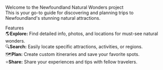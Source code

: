 Welcome to the Newfoundland Natural Wonders project
<br>
This is your go-to guide for discovering and planning trips to Newfoundland's stunning natural attractions.

Features
<br>
🌎**Explore:** Find detailed info, photos, and locations for must-see natural wonders.
<br>
🔍**Search:** Easily locate specific attractions, activities, or regions.
<br>
🗺️**Plan:** Create custom itineraries and save your favorite spots.
<br>
⭐**Share:** Share your experiences and tips with fellow travelers.
